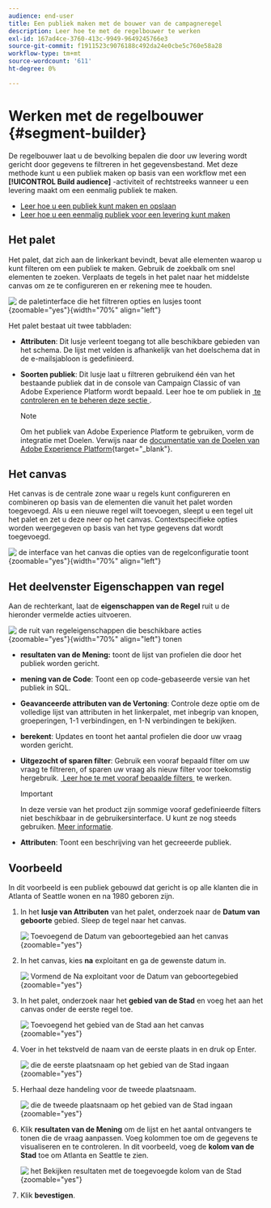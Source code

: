 ```yaml
---
audience: end-user
title: Een publiek maken met de bouwer van de campagneregel
description: Leer hoe te met de regelbouwer te werken
exl-id: 167ad4ce-3760-413c-9949-9649245766e3
source-git-commit: f1911523c9076188c492da24e0cbe5c760e58a28
workflow-type: tm+mt
source-wordcount: '611'
ht-degree: 0%

---
```


# Werken met de regelbouwer {#segment-builder}

De regelbouwer laat u de bevolking bepalen die door uw levering wordt gericht door gegevens te filtreren in het gegevensbestand. Met deze methode kunt u een publiek maken op basis van een workflow met een **[!UICONTROL Build audience]** -activiteit of rechtstreeks wanneer u een levering maakt om een eenmalig publiek te maken.

* [Leer hoe u een publiek kunt maken en opslaan](create-audience.md)
* [Leer hoe u een eenmalig publiek voor een levering kunt maken](one-time-audience.md)

## Het palet

Het palet, dat zich aan de linkerkant bevindt, bevat alle elementen waarop u kunt filteren om een publiek te maken. Gebruik de zoekbalk om snel elementen te zoeken. Verplaats de tegels in het palet naar het middelste canvas om ze te configureren en er rekening mee te houden.

![&#x200B; de paletinterface die het filtreren opties en lusjes toont &#x200B;](assets/segment-builder2.png){zoomable="yes"}{width="70%" align="left"}

Het palet bestaat uit twee tabbladen:

* **Attributen**: Dit lusje verleent toegang tot alle beschikbare gebieden van het schema. De lijst met velden is afhankelijk van het doelschema dat in de e-mailsjabloon is gedefinieerd.

* **Soorten publiek**: Dit lusje laat u filtreren gebruikend één van het bestaande publiek dat in de console van Campaign Classic of van Adobe Experience Platform wordt bepaald. Leer hoe te om publiek in [&#x200B; te controleren en te beheren deze sectie &#x200B;](manage-audience.md).

  >[!NOTE]
  >
  >Om het publiek van Adobe Experience Platform te gebruiken, vorm de integratie met Doelen. Verwijs naar de [&#x200B; documentatie van de Doelen van Adobe Experience Platform &#x200B;](https://experienceleague.adobe.com/docs/experience-platform/destinations/home.html?lang=nl){target="_blank"}.

## Het canvas

Het canvas is de centrale zone waar u regels kunt configureren en combineren op basis van de elementen die vanuit het palet worden toegevoegd. Als u een nieuwe regel wilt toevoegen, sleept u een tegel uit het palet en zet u deze neer op het canvas. Contextspecifieke opties worden weergegeven op basis van het type gegevens dat wordt toegevoegd.

![&#x200B; de interface van het canvas die opties van de regelconfiguratie toont &#x200B;](assets/segment-builder4.png){zoomable="yes"}{width="70%" align="left"}

## Het deelvenster Eigenschappen van regel

Aan de rechterkant, laat de **eigenschappen van de Regel** ruit u de hieronder vermelde acties uitvoeren.

![&#x200B; de ruit van regeleigenschappen die beschikbare acties &#x200B;](assets/segment-builder5.png){zoomable="yes"}{width="70%" align="left"} tonen

* **resultaten van de Mening:** toont de lijst van profielen die door het publiek worden gericht.
* **mening van de Code**: Toont een op code-gebaseerde versie van het publiek in SQL.
* **Geavanceerde attributen van de Vertoning**: Controle deze optie om de volledige lijst van attributen in het linkerpalet, met inbegrip van knopen, groeperingen, 1-1 verbindingen, en 1-N verbindingen te bekijken.
* **berekent**: Updates en toont het aantal profielen die door uw vraag worden gericht.
* **Uitgezocht of sparen filter**: Gebruik een vooraf bepaald filter om uw vraag te filtreren, of sparen uw vraag als nieuw filter voor toekomstig hergebruik. [&#x200B; Leer hoe te met vooraf bepaalde filters &#x200B;](../get-started/predefined-filters.md) te werken.

  >[!IMPORTANT]
  >
  >In deze versie van het product zijn sommige vooraf gedefinieerde filters niet beschikbaar in de gebruikersinterface. U kunt ze nog steeds gebruiken. [Meer informatie](../get-started/guardrails.md#predefined-filters-filters-guardrails-limitations).

* **Attributen**: Toont een beschrijving van het gecreeerde publiek.

## Voorbeeld

In dit voorbeeld is een publiek gebouwd dat gericht is op alle klanten die in Atlanta of Seattle wonen en na 1980 geboren zijn.

1. In het **lusje van Attributen** van het palet, onderzoek naar de **Datum van geboorte** gebied. Sleep de tegel naar het canvas.

   ![&#x200B; Toevoegend de Datum van geboortegebied aan het canvas &#x200B;](assets/segment-builder6.png){zoomable="yes"}

1. In het canvas, kies **na** exploitant en ga de gewenste datum in.

   ![&#x200B; Vormend de Na exploitant voor de Datum van geboortegebied &#x200B;](assets/segment-builder7.png){zoomable="yes"}

1. In het palet, onderzoek naar het **gebied van de Stad** en voeg het aan het canvas onder de eerste regel toe.

   ![&#x200B; Toevoegend het gebied van de Stad aan het canvas &#x200B;](assets/segment-builder8.png){zoomable="yes"}

1. Voer in het tekstveld de naam van de eerste plaats in en druk op Enter.

   ![&#x200B; die de eerste plaatsnaam op het gebied van de Stad ingaan &#x200B;](assets/segment-builder9.png){zoomable="yes"}

1. Herhaal deze handeling voor de tweede plaatsnaam.

   ![&#x200B; die de tweede plaatsnaam op het gebied van de Stad ingaan &#x200B;](assets/segment-builder10.png){zoomable="yes"}

1. Klik **resultaten van de Mening** om de lijst en het aantal ontvangers te tonen die de vraag aanpassen. Voeg kolommen toe om de gegevens te visualiseren en te controleren. In dit voorbeeld, voeg de **kolom van de Stad** toe om Atlanta en Seattle te zien.

   ![&#x200B; het Bekijken resultaten met de toegevoegde kolom van de Stad &#x200B;](assets/segment-builder11.png){zoomable="yes"}

1. Klik **bevestigen**.